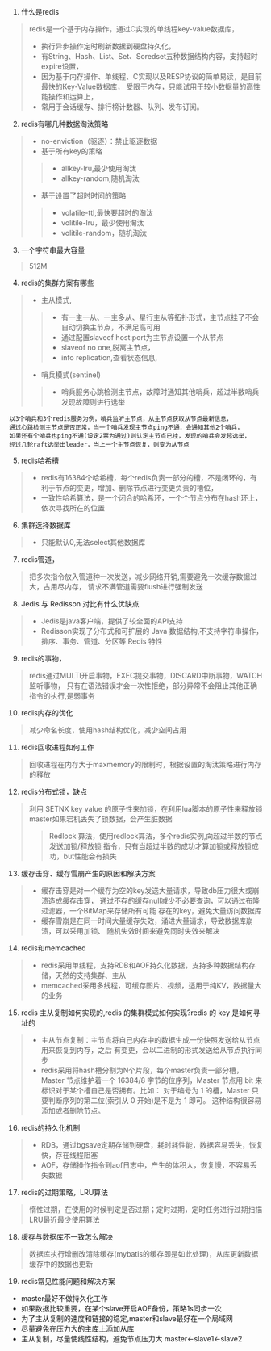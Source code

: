 1. 什么是redis
>redis是一个基于内存操作，通过C实现的单线程key-value数据库，
>- 执行异步操作定时刷新数据到硬盘持久化，
>- 有String、Hash、List、Set、Soredset五种数据结构内容，支持超时expire设置，
>- 因为基于内存操作、单线程、C实现以及RESP协议的简单易读，是目前最快的Key-Value数据库，
受限于内存，只能试用于较小数据量的高性能操作和运算上，
>- 常用于会话缓存、排行榜计数器、队列、发布订阅。

2. redis有哪几种数据淘汰策略
>- no-enviction（驱逐）：禁止驱逐数据
>- 基于所有key的策略
>>- allkey-lru,最少使用淘汰
>>- allkey-random,随机淘汰
>- 基于设置了超时时间的策略
>>- volatile-ttl,最快要超时的淘汰
>>- volitile-lru，最少使用淘汰
>>- volitile-random，随机淘汰

3. 一个字符串最大容量
> 512M

4. redis的集群方案有哪些
>- 主从模式,
>>- 有一主一从、一主多从、星行主从等拓扑形式，主节点挂了不会自动切换主节点，不满足高可用
>>- 通过配置slaveof host:port为主节点设置一个从节点
>>- slaveof no one,脱离主节点，
>>- info replication,查看状态信息,
>- 哨兵模式(sentinel)
>>- 哨兵服务心跳检测主节点，故障时通知其他哨兵，超过半数哨兵发现故障则进行选举
```
以3个哨兵和3个redis服务为例，哨兵监听主节点，从主节点获取从节点最新信息，
通过心跳检测主节点是否正常，当一个哨兵发现主节点ping不通，会通知其他2个哨兵，
如果还有个哨兵也ping不通(设定2票为通过)则认定主节点已挂，发现的哨兵会发起选举，
经过几轮raft选举出leader，当上一个主节点恢复，则变为从节点
```

5. redis哈希槽
>- redis有16384个哈希槽，每个redis负责一部分的槽，不是闭环的，有利于节点的变更，增加、删除节点进行变更负责的槽位，
>- 一致性哈希算法，是一个闭合的哈希环，一个个节点分布在hash环上，依次寻找所在的位置
6. 集群选择数据库
>- 只能默认0,无法select其他数据库

7. redis管道，
> 把多次指令放入管道种一次发送，减少网络开销,需要避免一次缓存数据过大，占用尽内存，
请求不满管道需要flush进行强制发送

8. Jedis 与 Redisson 对比有什么优缺点
>- Jedis是java客户端，提供了较全面的API支持
>- Redisson实现了分布式和可扩展的 Java 数据结构,不支持字符串操作，排序、事务、管道、分区等 Redis 特性

9. redis的事物，
> redis通过MULTI开启事物，EXEC提交事物，DISCARD中断事物，WATCH监听事物，
只有在语法错误才会一次性拒绝，部分异常不会阻止其他正确指令的执行,是弱事务

10. redis内存的优化
> 减少命名长度，使用hash结构优化，减少空间占用

11. redis回收进程如何工作
> 回收进程在内存大于maxmemory的限制时，根据设置的淘汰策略进行内存的释放

12. redis分布式锁，缺点
> 利用 SETNX key value 的原子性来加锁，在利用lua脚本的原子性来释放锁<br>
> master如果宕机丢失了锁数据，会产生脏数据
>>Redlock 算法，使用redlock算法，多个redis实例,向超过半数的节点发送加锁/释放锁
指令，只有当超过半数的成功才算加锁或释放锁成功，but性能会有损失

13. 缓存击穿、缓存雪崩产生的原因和解决方案
>- 缓存击穿是对一个缓存为空的key发送大量请求，导致db压力很大或崩溃造成缓存击穿，
通过不存的缓存null减少不必要查询，可以通过布隆过滤器，一个BitMap来存储所有可能
存在的key，避免大量访问数据库
>- 缓存雪崩是在同一时间大量缓存失效，涌进大量请求，导致数据库崩溃，可以采用加锁、
随机失效时间来避免同时失效来解决

14. redis和memcached
>- redis采用单线程，支持RDB和AOF持久化数据，支持多种数据结构存储，天然的支持集群、主从
>- memcached采用多线程，可缓存图片、视频，适用于纯KV，数据量大的业务

15. redis 主从复制如何实现的,redis 的集群模式如何实现?redis 的 key 是如何寻址的
>- 主从节点复制：主节点将自己内存中的数据生成一份快照发送给从节点用来恢复到内存，之后
有变更，会以二进制的形式发送给从节点执行同步
>- redis采用将hash槽分割为N个片段，每个master负责一部分槽，Master 节点维护着一个
 16384/8 字节的位序列，Master 节点用 bit 来标识对于某个槽自己是否拥有。比如：
 对于编号为 1 的槽，Master 只要判断序列的第二位(索引从 0 开始)是不是为 1 即可。
 这种结构很容易添加或者删除节点。

16. redis的持久化机制
>- RDB，通过bgsave定期存储到硬盘，耗时耗性能，数据容易丢失，恢复快，存在线程阻塞
>- AOF，存储操作指令到aof日志中，产生的体积大，恢复慢，不容易丢失数据

17. redis的过期策略，LRU算法
> 惰性过期，在使用的时候判定是否过期；定时过期，定时任务进行过期扫描<br>
> LRU最近最少使用算法

18. 缓存与数据库不一致怎么解决
> 数据库执行增删改清除缓存(mybatis的缓存即是如此处理)，从库更新数据缓存中的数据也更新

19. redis常见性能问题和解决方案
- master最好不做持久化工作
- 如果数据比较重要，在某个slave开启AOF备份，策略1s同步一次
- 为了主从复制的速度和链接的稳定,master和slave最好在一个局域网
- 尽量避免在压力大的主库上添加从库
- 主从复制，尽量使线性结构，避免节点压力大 master<-slave1<-slave2